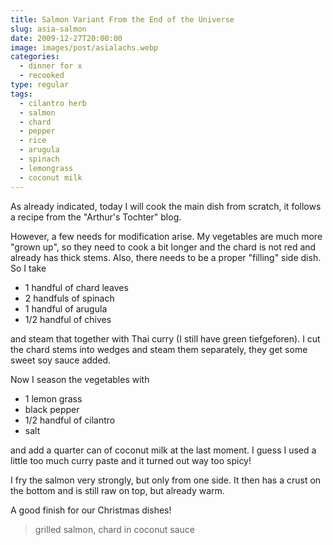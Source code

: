 ```yaml
---
title: Salmon Variant From the End of the Universe
slug: asia-salmon
date: 2009-12-27T20:00:00
image: images/post/asialachs.webp
categories: 
  - dinner for x
  - recooked
type: regular
tags: 
  - cilantro herb
  - salmon
  - chard
  - pepper
  - rice
  - arugula
  - spinach
  - lemongrass
  - coconut milk
---
```


As already indicated, today I will cook the main dish from scratch, it follows a recipe from the "Arthur's Tochter" blog.

However, a few needs for modification arise. My vegetables are much more "grown up", so they need to cook a bit longer and the chard is not red and already has thick stems. Also, there needs to be a proper "filling" side dish. So I take

* 1 handful of chard leaves 
* 2 handfuls of spinach 
* 1 handful of arugula 
* 1/2 handful of chives

and steam that together with Thai curry (I still have green tiefgeforen). I cut the chard stems into wedges and steam them separately, they get some sweet soy sauce added.

Now I season the vegetables with

* 1 lemon grass 
* black pepper 
* 1/2 handful of cilantro 
* salt

and add a quarter can of coconut milk at the last moment. I guess I used a little too much curry paste and it turned out way too spicy!

I fry the salmon very strongly, but only from one side. It then has a crust on the bottom and is still raw on top, but already warm.

A good finish for our Christmas dishes!

> grilled salmon, chard in coconut sauce